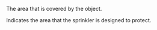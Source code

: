 The area that is covered by the object.

Indicates the area that the sprinkler is designed to protect.
